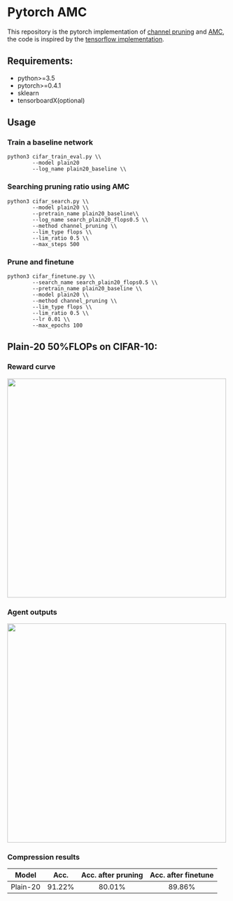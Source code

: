 # Pytorch AMC

This repository is the pytorch implementation of [channel pruning](https://arxiv.org/abs/1707.06168) and [AMC](https://arxiv.org/pdf/1802.03494.pdf), the code is inspired by the [tensorflow implementation](https://pocketflow.github.io/).      

 
## Requirements:
- python>=3.5
- pytorch>=0.4.1
- sklearn
- tensorboardX(optional)

## Usage 

### Train a baseline network
```
python3 cifar_train_eval.py \\
        --model plain20
        --log_name plain20_baseline \\
```

### Searching pruning ratio using AMC 
```
python3 cifar_search.py \\
        --model plain20 \\
        --pretrain_name plain20_baseline\\
        --log_name search_plain20_flops0.5 \\
        --method channel_pruning \\
        --lim_type flops \\
        --lim_ratio 0.5 \\
        --max_steps 500
```

### Prune and finetune 
```
python3 cifar_finetune.py \\
        --search_name search_plain20_flops0.5 \\
        --pretrain_name plain20_baseline \\
        --model plain20 \\
        --method channel_pruning \\
        --lim_type flops \\
        --lim_ratio 0.5 \\
        --lr 0.01 \\
        --max_epochs 100
```

## Plain-20 50%FLOPs on CIFAR-10:

### Reward curve
<img src="https://github.com/zzzxxxttt/pytorch_AMC/blob/master/figs/plain20_agent_outputs.png" width="500" />

### Agent outputs
<img src="https://github.com/zzzxxxttt/pytorch_AMC/blob/master/figs/plain20_search.png" width="500" />

### Compression results
Model|Acc.|Acc. after pruning|Acc. after finetune|
:---:|:---:|:---:|:---:|
Plain-20|91.22%|80.01%|89.86%|

